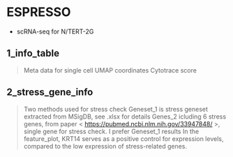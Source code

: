 # ESPRESSO
- scRNA-seq for N/TERT-2G

## 1_info_table
> Meta data for single cell
> UMAP coordinates
> Cytotrace score

## 2_stress_gene_info
> Two methods used for stress check
> Geneset_1 is stress geneset extracted from MSigDB, see .xlsx for details
> Genes_2 icluding 6 stress genes, from paper < https://pubmed.ncbi.nlm.nih.gov/33947848/ >, single gene for stress check.
> I prefer Geneset_1 results
In the feature_plot, KRT14 serves as a positive control for expression levels, compared to the low expression of stress-related genes.
